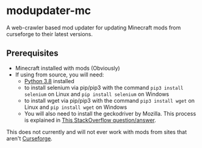 # modupdater-mc

A web-crawler based mod updater for updating Minecraft mods from curseforge to their latest versions.

## Prerequisites
- Minecraft installed with mods (Obviously)
- If using from source, you will need:
  - [Python 3.8](https://python.org) installed  
  - to install selenium via pip/pip3 with the command ```pip3 install selenium``` on Linux and ```pip install selenium``` on Windows
  - to install wget via pip/pip3 with the command ```pip3 install wget``` on Linux and ```pip install wget``` on Windows
  - You will also need to install the geckodriver by Mozilla. This process is explained in [This StackOverflow question/answer](https://stackoverflow.com/questions/41190989/how-do-i-install-geckodriver).
  
This does not currently and will not ever work with mods from sites that aren't [Curseforge](https://www.curseforge.com/minecraft/mc-mods/).  
